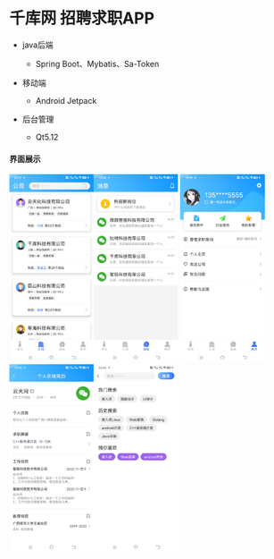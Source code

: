 # 千库网 招聘求职APP

- java后端
  - Spring Boot、Mybatis、Sa-Token

- 移动端
  - Android Jetpack

- 后台管理
  - Qt5.12


#### 界面展示

<img src="/images/company.jpg" width="30%" /><img src="/images/message.jpg" width="30%" />
<img src="/images/mine.jpg" width="30%" /><img src="/images/resume.jpg" width="30%" /><img src="/images/search.jpg" width="30%" />
